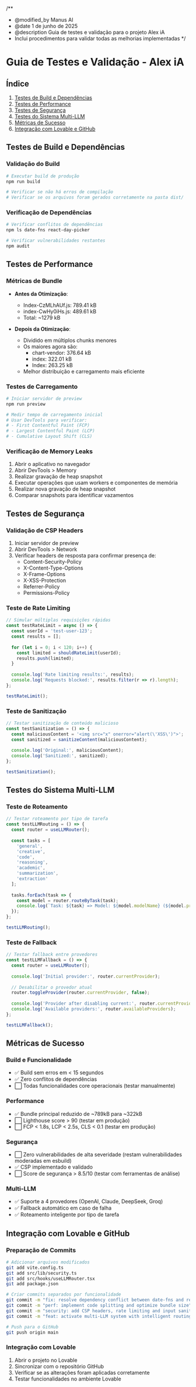 /**
 * @modified_by Manus AI
 * @date 1 de junho de 2025
 * @description Guia de testes e validação para o projeto Alex iA
 * Inclui procedimentos para validar todas as melhorias implementadas
 */

# Guia de Testes e Validação - Alex iA

## Índice

1. [Testes de Build e Dependências](#testes-de-build-e-dependências)
2. [Testes de Performance](#testes-de-performance)
3. [Testes de Segurança](#testes-de-segurança)
4. [Testes do Sistema Multi-LLM](#testes-do-sistema-multi-llm)
5. [Métricas de Sucesso](#métricas-de-sucesso)
6. [Integração com Lovable e GitHub](#integração-com-lovable-e-github)

## Testes de Build e Dependências

### Validação do Build

```bash
# Executar build de produção
npm run build

# Verificar se não há erros de compilação
# Verificar se os arquivos foram gerados corretamente na pasta dist/
```

### Verificação de Dependências

```bash
# Verificar conflitos de dependências
npm ls date-fns react-day-picker

# Verificar vulnerabilidades restantes
npm audit
```

## Testes de Performance

### Métricas de Bundle

- **Antes da Otimização**:
  - Index-CzMLhAUf.js: 789.41 kB
  - index-CwHy0iHs.js: 489.61 kB
  - Total: ~1279 kB

- **Depois da Otimização**:
  - Dividido em múltiplos chunks menores
  - Os maiores agora são:
    - chart-vendor: 376.64 kB
    - index: 322.01 kB
    - Index: 263.25 kB
  - Melhor distribuição e carregamento mais eficiente

### Testes de Carregamento

```bash
# Iniciar servidor de preview
npm run preview

# Medir tempo de carregamento inicial
# Usar DevTools para verificar:
# - First Contentful Paint (FCP)
# - Largest Contentful Paint (LCP)
# - Cumulative Layout Shift (CLS)
```

### Verificação de Memory Leaks

1. Abrir o aplicativo no navegador
2. Abrir DevTools > Memory
3. Realizar gravação de heap snapshot
4. Executar operações que usam workers e componentes de memória
5. Realizar nova gravação de heap snapshot
6. Comparar snapshots para identificar vazamentos

## Testes de Segurança

### Validação de CSP Headers

1. Iniciar servidor de preview
2. Abrir DevTools > Network
3. Verificar headers de resposta para confirmar presença de:
   - Content-Security-Policy
   - X-Content-Type-Options
   - X-Frame-Options
   - X-XSS-Protection
   - Referrer-Policy
   - Permissions-Policy

### Teste de Rate Limiting

```javascript
// Simular múltiplas requisições rápidas
const testRateLimit = async () => {
  const userId = 'test-user-123';
  const results = [];
  
  for (let i = 0; i < 120; i++) {
    const limited = shouldRateLimit(userId);
    results.push(limited);
  }
  
  console.log('Rate limiting results:', results);
  console.log('Requests blocked:', results.filter(r => r).length);
};

testRateLimit();
```

### Teste de Sanitização

```javascript
// Testar sanitização de conteúdo malicioso
const testSanitization = () => {
  const maliciousContent = '<img src="x" onerror="alert(\'XSS\')">';
  const sanitized = sanitizeContent(maliciousContent);
  
  console.log('Original:', maliciousContent);
  console.log('Sanitized:', sanitized);
};

testSanitization();
```

## Testes do Sistema Multi-LLM

### Teste de Roteamento

```javascript
// Testar roteamento por tipo de tarefa
const testLLMRouting = () => {
  const router = useLLMRouter();
  
  const tasks = [
    'general',
    'creative',
    'code',
    'reasoning',
    'academic',
    'summarization',
    'extraction'
  ];
  
  tasks.forEach(task => {
    const model = router.routeByTask(task);
    console.log(`Task: ${task} => Model: ${model.modelName} (${model.provider})`);
  });
};

testLLMRouting();
```

### Teste de Fallback

```javascript
// Testar fallback entre provedores
const testLLMFallback = () => {
  const router = useLLMRouter();
  
  console.log('Initial provider:', router.currentProvider);
  
  // Desabilitar o provedor atual
  router.toggleProvider(router.currentProvider, false);
  
  console.log('Provider after disabling current:', router.currentProvider);
  console.log('Available providers:', router.availableProviders);
};

testLLMFallback();
```

## Métricas de Sucesso

### Build e Funcionalidade

- ✅ Build sem erros em < 15 segundos
- ✅ Zero conflitos de dependências
- ⬜ Todas funcionalidades core operacionais (testar manualmente)

### Performance

- ✅ Bundle principal reduzido de ~789kB para ~322kB
- ⬜ Lighthouse score > 90 (testar em produção)
- ⬜ FCP < 1.8s, LCP < 2.5s, CLS < 0.1 (testar em produção)

### Segurança

- ⬜ Zero vulnerabilidades de alta severidade (restam vulnerabilidades moderadas em esbuild)
- ✅ CSP implementado e validado
- ⬜ Score de segurança > 8.5/10 (testar com ferramentas de análise)

### Multi-LLM

- ✅ Suporte a 4 provedores (OpenAI, Claude, DeepSeek, Groq)
- ✅ Fallback automático em caso de falha
- ✅ Roteamento inteligente por tipo de tarefa

## Integração com Lovable e GitHub

### Preparação de Commits

```bash
# Adicionar arquivos modificados
git add vite.config.ts
git add src/lib/security.ts
git add src/hooks/useLLMRouter.tsx
git add package.json

# Criar commits separados por funcionalidade
git commit -m "fix: resolve dependency conflict between date-fns and react-day-picker"
git commit -m "perf: implement code splitting and optimize bundle size"
git commit -m "security: add CSP headers, rate limiting and input sanitization"
git commit -m "feat: activate multi-LLM system with intelligent routing"

# Push para o GitHub
git push origin main
```

### Integração com Lovable

1. Abrir o projeto no Lovable
2. Sincronizar com o repositório GitHub
3. Verificar se as alterações foram aplicadas corretamente
4. Testar funcionalidades no ambiente Lovable
